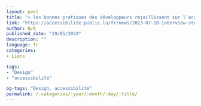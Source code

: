 ```yaml
---
layout: post
title: "« les bonnes pratiques des développeurs rejaillissent sur l’accessibilité »"
link: "https://accessibilite.public.lu/fr/news/2023-07-10-interview-stephanie-walter.html"
author: N/A
published_date: "19/05/2024"
description: ""
language: fr
categories:
- Liens

tags:
- "Design"
- "accessibilité"

og-tags: "Design, accessibilité"
permalink: /:categories/:year/:month/:day/:title/
---
```

